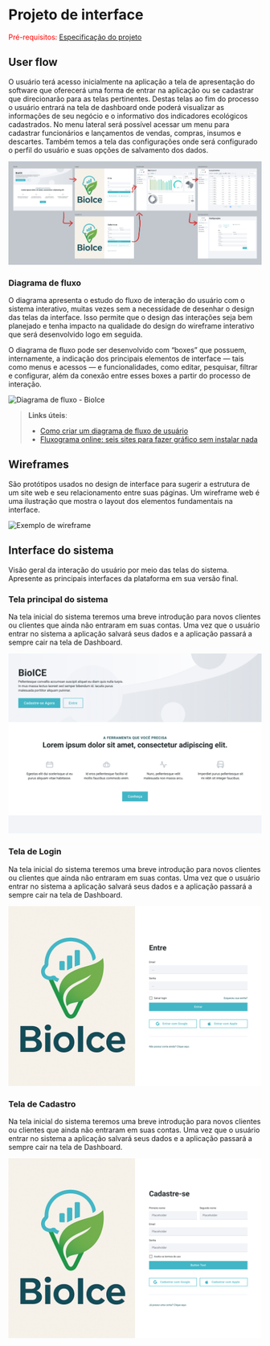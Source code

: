 
# Projeto de interface

<span style="color:red">Pré-requisitos: <a href="02-Especificacao.md"> Especificação do projeto</a></span>

 ## User flow

O usuário terá acesso inicialmente na aplicação a tela de apresentação do software que oferecerá uma forma de entrar na aplicação ou se cadastrar que direcionarão para as telas pertinentes. Destas telas ao fim do processo o usuário entrará na tela de dashboard onde poderá visualizar as informações de seu negócio e o informativo dos indicadores ecológicos cadastrados. No menu lateral será possível acessar um menu para cadastrar funcionários e lançamentos de vendas, compras, insumos e descartes. Também temos a tela das configurações onde será configurado o perfil do usuário e suas opções de salvamento dos dados.

![User Flow](images/telas.png)

<!-- > **Links úteis**:
> - [User flow: o quê é e como fazer?](https://medium.com/7bits/fluxo-de-usu%C3%A1rio-user-flow-o-que-%C3%A9-como-fazer-79d965872534)
> - [User flow vs site maps](http://designr.com.br/sitemap-e-user-flow-quais-as-diferencas-e-quando-usar-cada-um/)
> - [Top 25 user flow tools & templates for smooth](https://www.mockplus.com/blog/post/user-flow-tools) -->

### Diagrama de fluxo

O diagrama apresenta o estudo do fluxo de interação do usuário com o sistema interativo, muitas vezes sem a necessidade de desenhar o design das telas da interface. Isso permite que o design das interações seja bem planejado e tenha impacto na qualidade do design do wireframe interativo que será desenvolvido logo em seguida.

O diagrama de fluxo pode ser desenvolvido com “boxes” que possuem, internamente, a indicação dos principais elementos de interface — tais como menus e acessos — e funcionalidades, como editar, pesquisar, filtrar e configurar, além da conexão entre esses boxes a partir do processo de interação.

![Diagrama de fluxo - BioIce](https://github.com/user-attachments/assets/f86f8a67-2c32-4859-acb6-3678d904a858)

> **Links úteis**:
> - [Como criar um diagrama de fluxo de usuário](https://www.lucidchart.com/blog/how-to-make-a-user-flow-diagram)
> - [Fluxograma online: seis sites para fazer gráfico sem instalar nada](https://www.techtudo.com.br/listas/2019/03/fluxograma-online-seis-sites-para-fazer-grafico-sem-instalar-nada.ghtml)

## Wireframes

São protótipos usados no design de interface para sugerir a estrutura de um site web e seu relacionamento entre suas páginas. Um wireframe web é uma ilustração que mostra o layout dos elementos fundamentais na interface.

![Exemplo de wireframe](images/wireframe.png)
 

## Interface do sistema

Visão geral da interação do usuário por meio das telas do sistema. Apresente as principais interfaces da plataforma em sua versão final.

### Tela principal do sistema

Na tela inicial do sistema teremos uma breve introdução para novos clientes ou clientes que ainda não entraram em suas contas. Uma vez que o usuário entrar no sistema a aplicação salvará seus dados e a aplicação passará a sempre cair na tela de Dashboard.

![Exemplo de diagrama de fluxo](images/wireframe/Inicial.png)

### Tela de Login

Na tela inicial do sistema teremos uma breve introdução para novos clientes ou clientes que ainda não entraram em suas contas. Uma vez que o usuário entrar no sistema a aplicação salvará seus dados e a aplicação passará a sempre cair na tela de Dashboard.

![Exemplo de diagrama de fluxo](images/wireframe/Logar.png)

### Tela de Cadastro

Na tela inicial do sistema teremos uma breve introdução para novos clientes ou clientes que ainda não entraram em suas contas. Uma vez que o usuário entrar no sistema a aplicação salvará seus dados e a aplicação passará a sempre cair na tela de Dashboard.

![Exemplo de diagrama de fluxo](images/wireframe/Cadastrar.png)

